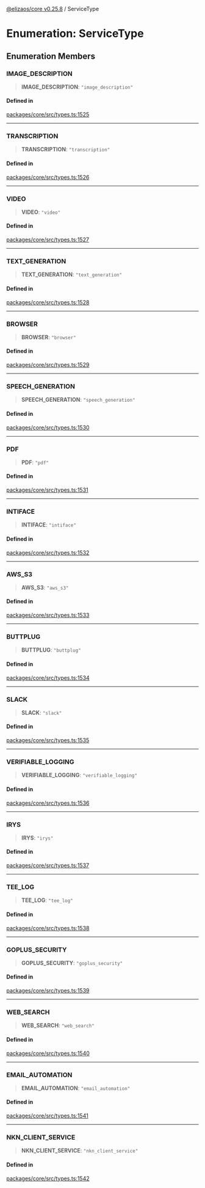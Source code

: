 [@elizaos/core v0.25.8](../index.md) / ServiceType

# Enumeration: ServiceType

## Enumeration Members

### IMAGE\_DESCRIPTION

> **IMAGE\_DESCRIPTION**: `"image_description"`

#### Defined in

[packages/core/src/types.ts:1525](https://github.com/elizaOS/eliza/blob/main/packages/core/src/types.ts#L1525)

***

### TRANSCRIPTION

> **TRANSCRIPTION**: `"transcription"`

#### Defined in

[packages/core/src/types.ts:1526](https://github.com/elizaOS/eliza/blob/main/packages/core/src/types.ts#L1526)

***

### VIDEO

> **VIDEO**: `"video"`

#### Defined in

[packages/core/src/types.ts:1527](https://github.com/elizaOS/eliza/blob/main/packages/core/src/types.ts#L1527)

***

### TEXT\_GENERATION

> **TEXT\_GENERATION**: `"text_generation"`

#### Defined in

[packages/core/src/types.ts:1528](https://github.com/elizaOS/eliza/blob/main/packages/core/src/types.ts#L1528)

***

### BROWSER

> **BROWSER**: `"browser"`

#### Defined in

[packages/core/src/types.ts:1529](https://github.com/elizaOS/eliza/blob/main/packages/core/src/types.ts#L1529)

***

### SPEECH\_GENERATION

> **SPEECH\_GENERATION**: `"speech_generation"`

#### Defined in

[packages/core/src/types.ts:1530](https://github.com/elizaOS/eliza/blob/main/packages/core/src/types.ts#L1530)

***

### PDF

> **PDF**: `"pdf"`

#### Defined in

[packages/core/src/types.ts:1531](https://github.com/elizaOS/eliza/blob/main/packages/core/src/types.ts#L1531)

***

### INTIFACE

> **INTIFACE**: `"intiface"`

#### Defined in

[packages/core/src/types.ts:1532](https://github.com/elizaOS/eliza/blob/main/packages/core/src/types.ts#L1532)

***

### AWS\_S3

> **AWS\_S3**: `"aws_s3"`

#### Defined in

[packages/core/src/types.ts:1533](https://github.com/elizaOS/eliza/blob/main/packages/core/src/types.ts#L1533)

***

### BUTTPLUG

> **BUTTPLUG**: `"buttplug"`

#### Defined in

[packages/core/src/types.ts:1534](https://github.com/elizaOS/eliza/blob/main/packages/core/src/types.ts#L1534)

***

### SLACK

> **SLACK**: `"slack"`

#### Defined in

[packages/core/src/types.ts:1535](https://github.com/elizaOS/eliza/blob/main/packages/core/src/types.ts#L1535)

***

### VERIFIABLE\_LOGGING

> **VERIFIABLE\_LOGGING**: `"verifiable_logging"`

#### Defined in

[packages/core/src/types.ts:1536](https://github.com/elizaOS/eliza/blob/main/packages/core/src/types.ts#L1536)

***

### IRYS

> **IRYS**: `"irys"`

#### Defined in

[packages/core/src/types.ts:1537](https://github.com/elizaOS/eliza/blob/main/packages/core/src/types.ts#L1537)

***

### TEE\_LOG

> **TEE\_LOG**: `"tee_log"`

#### Defined in

[packages/core/src/types.ts:1538](https://github.com/elizaOS/eliza/blob/main/packages/core/src/types.ts#L1538)

***

### GOPLUS\_SECURITY

> **GOPLUS\_SECURITY**: `"goplus_security"`

#### Defined in

[packages/core/src/types.ts:1539](https://github.com/elizaOS/eliza/blob/main/packages/core/src/types.ts#L1539)

***

### WEB\_SEARCH

> **WEB\_SEARCH**: `"web_search"`

#### Defined in

[packages/core/src/types.ts:1540](https://github.com/elizaOS/eliza/blob/main/packages/core/src/types.ts#L1540)

***

### EMAIL\_AUTOMATION

> **EMAIL\_AUTOMATION**: `"email_automation"`

#### Defined in

[packages/core/src/types.ts:1541](https://github.com/elizaOS/eliza/blob/main/packages/core/src/types.ts#L1541)

***

### NKN\_CLIENT\_SERVICE

> **NKN\_CLIENT\_SERVICE**: `"nkn_client_service"`

#### Defined in

[packages/core/src/types.ts:1542](https://github.com/elizaOS/eliza/blob/main/packages/core/src/types.ts#L1542)
